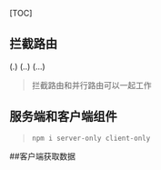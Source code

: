 [TOC]

## 拦截路由

(.) (..) (...)

> 拦截路由和并行路由可以一起工作

## 服务端和客户端组件

> `npm i server-only client-only`

##客户端获取数据
